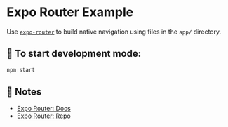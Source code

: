 # Expo Router Example

Use [`expo-router`](https://expo.github.io/router) to build native navigation using files in the `app/` directory.

## 🚀 To start development mode:

```sh
npm start
```

## 📝 Notes

- [Expo Router: Docs](https://expo.github.io/router)
- [Expo Router: Repo](https://github.com/expo/router)
